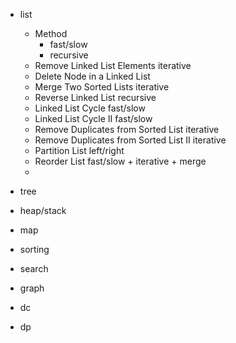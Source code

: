 * list
  * Method
    * fast/slow
    * recursive
  * Remove Linked List Elements             iterative
  * Delete Node in a Linked List
  * Merge Two Sorted Lists                  iterative
  * Reverse Linked List                     recursive
  * Linked List Cycle                       fast/slow
  * Linked List Cycle II                    fast/slow
  * Remove Duplicates from Sorted List      iterative
  * Remove Duplicates from Sorted List II   iterative
  * Partition List                          left/right
  * Reorder List                            fast/slow + iterative + merge
  * 

* tree


* heap/stack

* map

* sorting

* search

* graph

* dc

* dp